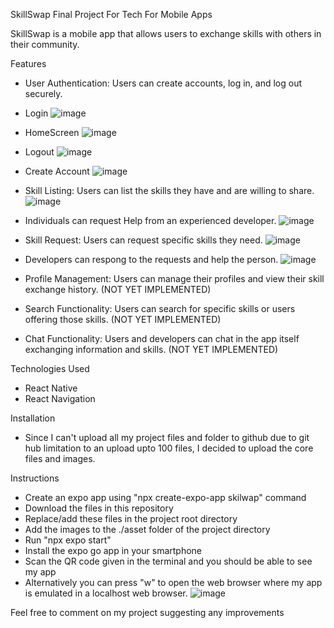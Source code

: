 SkillSwap
Final Project For Tech For Mobile Apps

SkillSwap is a mobile app that allows users to exchange skills with others in their community.

Features

- User Authentication: Users can create accounts, log in, and log out securely.
- Login
 ![image](https://github.com/K1sh0re-allu/skillswap/assets/167723533/d6b77879-fce0-4fe6-92ed-5ffa8bfab697)
- HomeScreen
 ![image](https://github.com/K1sh0re-allu/skillswap/assets/167723533/0bbc7c9b-28c5-4004-aa56-1a0c0c595917)
- Logout
![image](https://github.com/K1sh0re-allu/skillswap/assets/167723533/7d090bd5-2ee1-4a6d-98f2-24a0fd0a7ef1)
- Create Account
![image](https://github.com/K1sh0re-allu/skillswap/assets/167723533/ed1f5741-dc18-4e48-b9de-dac812952d30)




- Skill Listing: Users can list the skills they have and are willing to share.
  ![image](https://github.com/K1sh0re-allu/skillswap/assets/167723533/cedf179c-2022-46d6-acd4-30d1407938c8)
- Individuals can request Help from an experienced developer.
  ![image](https://github.com/K1sh0re-allu/skillswap/assets/167723533/1d545f1b-c08c-4649-a766-ff5290dc2e0e)


- Skill Request: Users can request specific skills they need.
  ![image](https://github.com/K1sh0re-allu/skillswap/assets/167723533/c4123ac5-ecd1-4b35-b0e1-c1c611ac9a30)
- Developers can respong to the requests and help the person.
  ![image](https://github.com/K1sh0re-allu/skillswap/assets/167723533/02bbd3d4-2dfd-4ab4-8080-95a5e509f85a)


- Profile Management: Users can manage their profiles and view their skill exchange history. (NOT YET IMPLEMENTED)
- Search Functionality: Users can search for specific skills or users offering those skills. (NOT YET IMPLEMENTED)
- Chat Functionality: Users and developers can chat in the app itself exchanging information and skills. (NOT YET IMPLEMENTED)

Technologies Used

- React Native
- React Navigation

 Installation

- Since I can't upload all my project files and folder to github due to git hub limitation to an upload upto 100 files, I decided to upload the core files and images.

 Instructions

- Create an expo app using "npx create-expo-app skilwap" command
- Download the files in this repository
- Replace/add these files in the project root directory
- Add the images to the ./asset folder of the project directory
- Run "npx expo start"
- Install the expo go app in your smartphone
- Scan the QR code given in the terminal and you should be able to see my app
- Alternatively you can press "w" to open the web browser where my app is emulated in a localhost web browser.
![image](https://github.com/K1sh0re-allu/skillswap/assets/167723533/33b07b8c-db54-402e-bde1-776da682d74f)

Feel free to comment on my project suggesting any improvements
